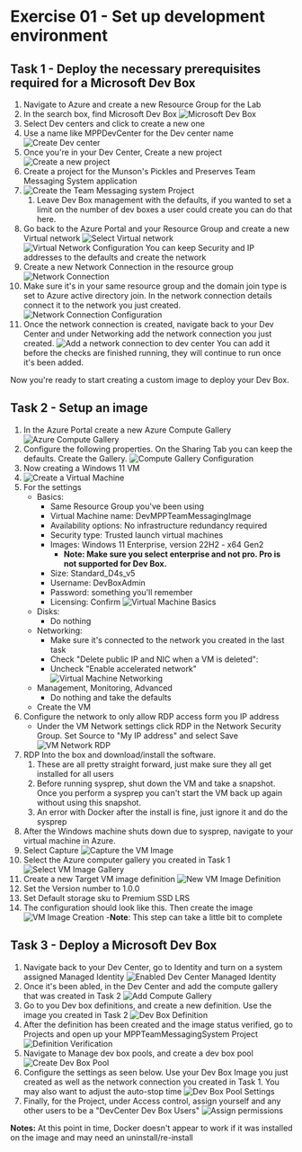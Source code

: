 # Exercise 01 - Set up development environment

## Task 1 - Deploy the necessary prerequisites required for a Microsoft Dev Box

1. Navigate to Azure and create a new Resource Group for the Lab
2. In the search box, find Microsoft Dev Box
    ![Microsoft Dev Box](Media/MicrosoftDevBox.png)
3. Select Dev centers and click to create a new one
4. Use a name like MPPDevCenter for the Dev center name
   ![Create Dev center](Media/CreateDevCenter.png)
5. Once you're in your Dev Center, Create a new project
   ![Create a new project](Media/DevCenterProject.png)
6. Create a project for the Munson's Pickles and Preserves Team Messaging System application
7. ![Create the Team Messaging system Project](Media/MPPTeamMessagingProject.png)
   1. Leave Dev Box management with the defaults, if you wanted to set a limit on the number of dev boxes a user could create you can do that here.
8. Go back to the Azure Portal and your Resource Group and create a new Virtual network
    ![Select Virtual network](Media/VirtualNetwork.png)
    ![Virtual Network Configuration](Media/VirtualNetworkConfig.png)
    You can keep Security and IP addresses to the defaults and create the network
9. Create a new Network Connection in the resource group
    ![Network Connection](Media/NetworkConnection.png)
10. Make sure it's in your same resource group and the domain join type is set to Azure active directory join. In the network connection details connect it to the network you just created.
    ![Network Connection Configuration](Media/VirtualNetworkConfig.png)
11. Once the network connection is created, navigate back to your Dev Center and under Networking add the network connection you just created.
    ![Add a network connection to dev center](Media/DevCenterNetworkConnection.png)
    You can add it before the checks are finished running, they will continue to run once it's been added.

Now you're ready to start creating a custom image to deploy your Dev Box.

## Task 2 - Setup an image

1. In the Azure Portal create a new Azure Compute Gallery
   ![Azure Compute Gallery](Media/AzureComputeGallery.png)
2. Configure the following properties. On the Sharing Tab you can keep the defaults. Create the Gallery.
   ![Compute Gallery Configuration](Media/ComputerGalleryBasics.png)
3. Now creating a Windows 11 VM
4. ![Create a Virtual Machine](Media/VirtualMachine.png)
5. For the settings
    - Basics:
      - Same Resource Group you've been using
      - Virtual Machine name: DevMPPTeamMessagingImage
      - Availability options: No infrastructure redundancy required
      - Security type: Trusted launch virtual machines
      - Images: Windows 11 Enterprise, version 22H2 - x64 Gen2
        - **Note: Make sure you select enterprise and not pro. Pro is not supported for Dev Box.** 
      - Size: Standard_D4s_v5
      - Username: DevBoxAdmin
      - Password: something you'll remember
      - Licensing: Confirm
        ![Virtual Machine Basics](Media/VMBasics.png)
    - Disks:
      - Do nothing
    - Networking:
      - Make sure it's connected to the network you created in the last task
      - Check "Delete public IP and NIC when a VM is deleted":
      - Uncheck "Enable accelerated network"
        ![Virtual Machine Networking](Media/VMNetworking.png)
    - Management, Monitoring, Advanced
      - Do nothing and take the defaults
    - Create the VM
6. Configure the network to only allow RDP access form you IP address
    - Under the VM Network settings click RDP in the Network Security Group. Set Source to "My IP address" and select Save
    ![VM Network RDP](Media/VMNetworkRDP.png)
7. RDP Into the box and download/install the software.
   1. These are all pretty straight forward, just make sure they all get installed for all users
   2. Before running sysprep, shut down the VM and take a snapshot. Once you perform a sysprep you can't start the VM back up again without using this snapshot.
   3. An error with Docker after the install is fine, just ignore it and do the sysprep
8. After the Windows machine shuts down due to sysprep, navigate to your virtual machine in Azure.
9. Select Capture
    ![Capture the VM Image](Media/CaptureVM.png)
10. Select the Azure computer gallery you created in Task 1
    ![Select VM Image Gallery](Media/VMImageGallery.png)
11. Create a new Target VM image definition
    ![New VM Image Definition](Media/VMImageDefinition.png)
12. Set the Version number to 1.0.0
13. Set Default storage sku to Premium SSD LRS
14. The configuration should look like this. Then create the image
    ![VM Image Creation](Media/VMImageCreate.png)
    -**Note**: This step can take a little bit to complete

## Task 3 - Deploy a Microsoft Dev Box

1. Navigate back to your Dev Center, go to Identity and turn on a system assigned Managed Identity
   ![Enabled Dev Center Managed Identity](Media/DevCenterManagedIdentity.png)
2. Once it's been abled, in the Dev Center and add the compute gallery that was created in Task 2
   ![Add Compute Gallery](Media/AddComputeGallery.png)
3. Go to you Dev box definitions, and create a new definition. Use the image you created in Task 2
   ![Dev Box Definition](Media/DevBoxDefinition.png)
4. After the definition has been created and the image status verified, go to Projects and open up your MPPTeamMessagingSystem Project
   ![Definition Verification](Media/DefinitionVerification.png)
5. Navigate to Manage dev box pools, and create a dev box pool
   ![Create Dev Box Pool](Media/CreateDevBoxPool.png)
6. Configure the settings as seen below. Use your Dev Box Image you just created as well as the network connection you created in Task 1. You may also want to adjust the auto-stop time
   ![Dev Box Pool Settings](Media/DevBoxPoolSettings.png)
7. Finally, for the Project, under Access control, assign yourself and any other users to be a "DevCenter Dev Box Users"
    ![Assign permissions](Media/AssignPermissions.png)

**Notes:** At this point in time, Docker doesn't appear to work if it was installed on the image and may need an uninstall/re-install